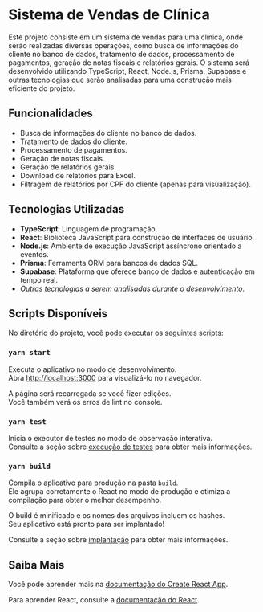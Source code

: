 # Sistema de Vendas de Clínica

Este projeto consiste em um sistema de vendas para uma clínica, onde serão realizadas diversas operações, como busca de informações do cliente no banco de dados, tratamento de dados, processamento de pagamentos, geração de notas fiscais e relatórios gerais. O sistema será desenvolvido utilizando TypeScript, React, Node.js, Prisma, Supabase e outras tecnologias que serão analisadas para uma construção mais eficiente do projeto.

## Funcionalidades

- Busca de informações do cliente no banco de dados.
- Tratamento de dados do cliente.
- Processamento de pagamentos.
- Geração de notas fiscais.
- Geração de relatórios gerais.
- Download de relatórios para Excel.
- Filtragem de relatórios por CPF do cliente (apenas para visualização).

## Tecnologias Utilizadas

- **TypeScript**: Linguagem de programação.
- **React**: Biblioteca JavaScript para construção de interfaces de usuário.
- **Node.js**: Ambiente de execução JavaScript assíncrono orientado a eventos.
- **Prisma**: Ferramenta ORM para bancos de dados SQL.
- **Supabase**: Plataforma que oferece banco de dados e autenticação em tempo real.
- *Outras tecnologias a serem analisadas durante o desenvolvimento*.

## Scripts Disponíveis

No diretório do projeto, você pode executar os seguintes scripts:

### `yarn start`

Executa o aplicativo no modo de desenvolvimento.\
Abra [http://localhost:3000](http://localhost:3000) para visualizá-lo no navegador.

A página será recarregada se você fizer edições.\
Você também verá os erros de lint no console.

### `yarn test`

Inicia o executor de testes no modo de observação interativa.\
Consulte a seção sobre [execução de testes](https://facebook.github.io/create-react-app/docs/running-tests) para obter mais informações.

### `yarn build`

Compila o aplicativo para produção na pasta `build`.\
Ele agrupa corretamente o React no modo de produção e otimiza a compilação para obter o melhor desempenho.

O build é minificado e os nomes dos arquivos incluem os hashes.\
Seu aplicativo está pronto para ser implantado!

Consulte a seção sobre [implantação](https://facebook.github.io/create-react-app/docs/deployment) para obter mais informações.

## Saiba Mais

Você pode aprender mais na [documentação do Create React App](https://facebook.github.io/create-react-app/docs/getting-started).

Para aprender React, consulte a [documentação do React](https://reactjs.org/).
